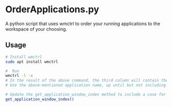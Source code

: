 # OrderApplications.py
A python script that uses wmctrl to order your running applications to the workspace of your choosing.

## Usage

```bash
# Install wmctrl
sudo apt install wmctrl

#  Run 
wmctrl -l -x 
# In the result of the above command, the third column will contain the application name
# Use the above-mentioned application name, up until but not including the dot (.)

# Update the get_application_window_index method to include a case for the application name and the index of window you want it to appear on
get_application_window_index()
```
